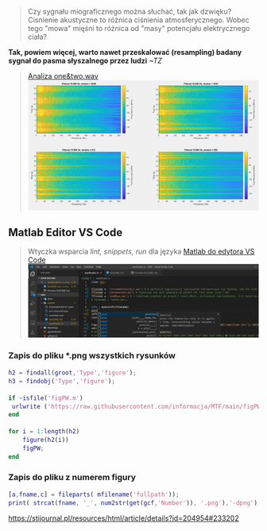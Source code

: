 > Czy sygnału miograficznego można słuchać, tak jak dzwięku? Cisnienie akustyczne to różnica ciśnienia atmosferycznego. Wobec tego "mowa" mięśni to różnica od "masy" potencjału elektrycznego ciała?

 **Tak, powiem więcej, warto nawet przeskalować (resampling) badany sygnał do pasma słyszalnego przez ludzi** *~TZ*

>[Analiza one&two.wav
![aMi](docs/512w.png)](https://htmlpreview.github.io/?https://raw.githubusercontent.com/informacja/EMG/master/matlab/Spectral%20Analysis/Prog2b.html)

## Matlab Editor VS Code 

> Wtyczka wsparcia *lint, snippets, run* dla języka [Matlab do edytora VS Code
![Snippets](docs/mSnippets.png)](https://marketplace.visualstudio.com/items?itemName=bat67.matlab-extension-pack#review-details)
<!-- 
>[alternative Matlab ide
![aMi](docs/aMi.png)](https://marketplace.visualstudio.com/items?itemName=marmottet.ami)  
-->

 
### Zapis do pliku \*.png wszystkich rysunków
```matlab
h2 = findall(groot,'Type','figure');
h3 = findobj('Type','figure');

if ~isfile('figPW.m')
 urlwrite ('https://raw.githubusercontent.com/informacja/MTF/main/figPW.m', 'figPW.m');
end

for i = 1:length(h2)
    figure(h2(i))
    figPW;
end
```

 
### Zapis do pliku z numerem figury
```matlab
[a,fname,c] = fileparts( mfilename('fullpath'));                        % get current m-file name
print( strcat(fname, '_', num2str(get(gcf,'Number')), '.png'),'-dpng'); % save file CurrentMFile-lastFigureNumber.png

```

https://stijournal.pl/resources/html/article/details?id=204954#233202
